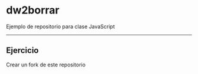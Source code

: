 # dw2borrar

Ejemplo de repositorio para clase JavaScript

--- 

## Ejercicio

Crear un fork de este repositorio
